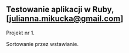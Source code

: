 ## Testowanie aplikacji w Ruby, [julianna.mikucka@gmail.com]

Projekt nr 1.

Sortowanie przez wstawianie.
